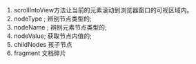 1. scrollIntoView方法让当前的元素滚动到浏览器窗口的可视区域内。
2. nodeType ; 辨别节点类型的;
3. nodeName ; 辨别元素节点类型的;
4. nodeValue; 获取节点内值的;
5. childNodes 孩子节点
6. fragment 文档碎片
